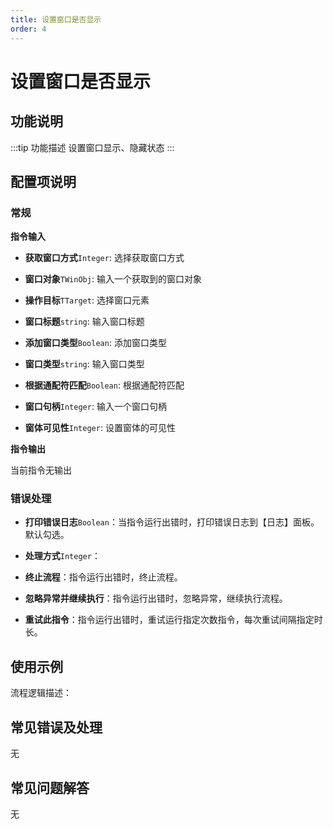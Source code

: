 ```yaml
---
title: 设置窗口是否显示
order: 4
---
```


# 设置窗口是否显示

## 功能说明

:::tip 功能描述
设置窗口显示、隐藏状态
:::

## 配置项说明

### 常规

**指令输入**

- **获取窗口方式**`Integer`: 选择获取窗口方式

- **窗口对象**`TWinObj`: 输入一个获取到的窗口对象

- **操作目标**`TTarget`: 选择窗口元素

- **窗口标题**`string`: 输入窗口标题

- **添加窗口类型**`Boolean`: 添加窗口类型

- **窗口类型**`string`: 输入窗口类型

- **根据通配符匹配**`Boolean`: 根据通配符匹配

- **窗口句柄**`Integer`: 输入一个窗口句柄

- **窗体可见性**`Integer`: 设置窗体的可见性


**指令输出**

当前指令无输出

### 错误处理

- **打印错误日志**`Boolean`：当指令运行出错时，打印错误日志到【日志】面板。默认勾选。

- **处理方式**`Integer`：

 - **终止流程**：指令运行出错时，终止流程。

 - **忽略异常并继续执行**：指令运行出错时，忽略异常，继续执行流程。

 - **重试此指令**：指令运行出错时，重试运行指定次数指令，每次重试间隔指定时长。

## 使用示例

流程逻辑描述：

## 常见错误及处理

无

## 常见问题解答

无


